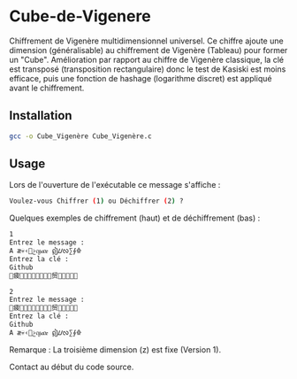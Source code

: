 # Cube-de-Vigenere
Chiffrement de Vigenère multidimensionnel universel.  Ce chiffre ajoute une dimension (généralisable) au chiffrement de Vigenère (Tableau) pour former un "Cube".
Amélioration par rapport au chiffre de Vigenère classique, la clé est transposé (transposition rectangulaire) donc le test de Kasiski est moins efficace, puis une fonction de hashage (logarithme discret) est appliqué avant le chiffrement. 

## Installation

```zsh
gcc -o Cube_Vigenère Cube_Vigenère.c
```
## Usage
Lors de l'ouverture de l'exécutable ce message s'affiche :
```bash
Voulez-vous Chiffrer (1) ou Déchiffrer (2) ?
```
Quelques exemples de chiffrement (haut) et de déchiffrement (bas) :
```bash
1
Entrez le message : 
A æ💀‹ࢢญጩ ឦᮗᰜ∑⨕𐁍
Entrez la clé : 
Github
񕐈疲򋮢񴡇񐓫򍢾򯫮񏊿򌷥񕏧贸򍙓򰹨񐛃򀧔򿊙
```
```bash
2
Entrez le message :
񕐈疲򋮢񴡇񐓫򍢾򯫮񏊿򌷥񕏧贸򍙓򰹨񐛃򀧔򿊙
Entrez la clé : 
Github
A æ💀‹ࢢญጩ ឦᮗᰜ∑⨕𐁍
```
Remarque : La troisième dimension (z) est fixe (Version 1).

Contact au début du code source.
